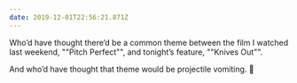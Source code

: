 ```yaml
---
date: 2019-12-01T22:56:21.871Z
---
```

Who’d have thought there’d be a common theme between the film I watched last weekend, ""Pitch Perfect"", and tonight’s feature, ""Knives Out"".

And who’d have thought that theme would be projectile vomiting. 🤮
